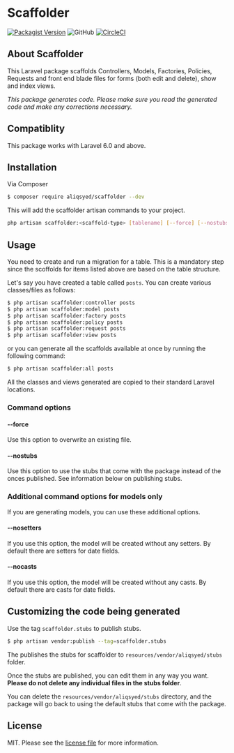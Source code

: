 # Scaffolder

[![Packagist Version](https://img.shields.io/packagist/v/aliqsyed/scaffolder)](https://packagist.org/packages/aliqsyed/scaffolder)
![GitHub](https://img.shields.io/github/license/aliqsyed/scaffolder)
[![CircleCI](https://img.shields.io/circleci/build/gh/aliqsyed/scaffolder)](https://circleci.com/gh/aliqsyed/scaffolder)

## About Scaffolder

This Laravel package scaffolds Controllers, Models, Factories, Policies, Requests and front end blade files for forms (both edit and delete), show and index views.

_This package generates code. Please make sure you read the generated code and make any corrections necessary._

## Compatiblity

This package works with Laravel 6.0 and above.

## Installation

Via Composer

```bash
$ composer require aliqsyed/scaffolder --dev
```

This will add the scaffolder artisan commands to your project.

```bash
php artisan scaffolder:<scaffold-type> [tablename] [--force] [--nostubs]
```

## Usage

You need to create and run a migration for a table. This is a mandatory step since the scoffolds for items listed above are based on the table structure.

Let's say you have created a table called `posts`. You can create various classes/files as follows:

```bash
$ php artisan scaffolder:controller posts
$ php artisan scaffolder:model posts
$ php artisan scaffolder:factory posts
$ php artisan scaffolder:policy posts
$ php artisan scaffolder:request posts
$ php artisan scaffolder:view posts
```

or you can generate all the scaffolds available at once by running the following command:

```bash
$ php artisan scaffolder:all posts
```

All the classes and views generated are copied to their standard Laravel locations.

### Command options

#### --force

Use this option to overwrite an existing file.

#### --nostubs

Use this option to use the stubs that come with the package instead of the onces published. See information below on publishing stubs.

### Additional command options for models only

If you are generating models, you can use these additional options.

#### --nosetters

If you use this option, the model will be created without any setters. By default there are setters for date fields.

#### --nocasts

If you use this option, the model will be created without any casts. By default there are casts for date fields.

## Customizing the code being generated

Use the tag `scaffolder.stubs` to publish stubs.

```bash
$ php artisan vendor:publish --tag=scaffolder.stubs
```

The publishes the stubs for scaffolder to `resources/vendor/aliqsyed/stubs` folder.

Once the stubs are published, you can edit them in any way you want. **Please do not delete any individual files in the stubs folder**.

You can delete the `resources/vendor/aliqsyed/stubs` directory, and the package will go back to using the default stubs that come with the package.

## License

MIT. Please see the [license file](LICENSE) for more information.
